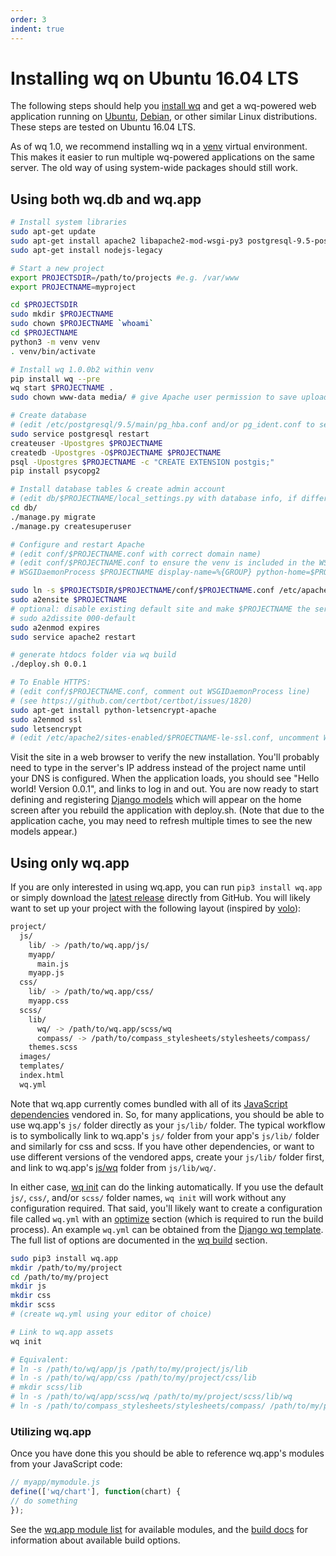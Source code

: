 ```yaml
---
order: 3
indent: true
---
```


Installing wq on Ubuntu 16.04 LTS
=================================

The following steps should help you [install wq] and get a wq-powered web application running on [Ubuntu], [Debian], or other similar Linux distributions.   These steps are tested on Ubuntu 16.04 LTS.

As of wq 1.0, we recommend installing wq in a [venv] virtual environment.  This makes it easier to run multiple wq-powered applications on the same server.  The old way of using system-wide packages should still work.

## Using both wq.db and wq.app

```bash
# Install system libraries
sudo apt-get update
sudo apt-get install apache2 libapache2-mod-wsgi-py3 postgresql-9.5-postgis-2.2 python3-venv
sudo apt-get install nodejs-legacy

# Start a new project
export PROJECTSDIR=/path/to/projects #e.g. /var/www
export PROJECTNAME=myproject

cd $PROJECTSDIR
sudo mkdir $PROJECTNAME
sudo chown $PROJECTNAME `whoami`
cd $PROJECTNAME
python3 -m venv venv
. venv/bin/activate

# Install wq 1.0.0b2 within venv
pip install wq --pre
wq start $PROJECTNAME .
sudo chown www-data media/ # give Apache user permission to save uploads

# Create database
# (edit /etc/postgresql/9.5/main/pg_hba.conf and/or pg_ident.conf to set permissions)
sudo service postgresql restart
createuser -Upostgres $PROJECTNAME
createdb -Upostgres -O$PROJECTNAME $PROJECTNAME
psql -Upostgres $PROJECTNAME -c "CREATE EXTENSION postgis;"
pip install psycopg2

# Install database tables & create admin account
# (edit db/$PROJECTNAME/local_settings.py with database info, if different than above)
cd db/
./manage.py migrate
./manage.py createsuperuser

# Configure and restart Apache
# (edit conf/$PROJECTNAME.conf with correct domain name)
# (edit conf/$PROJECTNAME.conf to ensure the venv is included in the WSGIDaemonProcess line)
# WSGIDaemonProcess $PROJECTNAME display-name=%{GROUP} python-home=$PROJECTSDIR/$PROJECTNAME/venv python-path=$PROJECTSDIR/$PROJECTNAME/db

sudo ln -s $PROJECTSDIR/$PROJECTNAME/conf/$PROJECTNAME.conf /etc/apache2/sites-available/
sudo a2ensite $PROJECTNAME
# optional: disable existing default site and make $PROJECTNAME the server default
# sudo a2dissite 000-default
sudo a2enmod expires  
sudo service apache2 restart

# generate htdocs folder via wq build
./deploy.sh 0.0.1

# To Enable HTTPS:
# (edit conf/$PROJECTNAME.conf, comment out WSGIDaemonProcess line)
# (see https://github.com/certbot/certbot/issues/1820)
sudo apt-get install python-letsencrypt-apache
sudo a2enmod ssl
sudo letsencrypt
# (edit /etc/apache2/sites-enabled/$PROECTNAME-le-ssl.conf, uncomment WSGIDaemonProcess line)
```

Visit the site in a web browser to verify the new installation.  You'll probably need to type in the server's IP address instead of the project name until your DNS is configured.  When the application loads, you should see "Hello world! Version 0.0.1", and links to log in and out.  You are now ready to start defining and registering [Django models] which will appear on the home screen after you rebuild the application with deploy.sh.  (Note that due to the application cache, you may need to refresh multiple times to see the new models appear.)

## Using only wq.app

If you are only interested in using wq.app, you can run `pip3 install wq.app` or simply download the [latest release] directly from GitHub.  You will likely want to set up your project with the following layout (inspired by [volo]):
```bash
project/
  js/
    lib/ -> /path/to/wq.app/js/
    myapp/
      main.js
    myapp.js
  css/
    lib/ -> /path/to/wq.app/css/
    myapp.css
  scss/
    lib/
      wq/ -> /path/to/wq.app/scss/wq
      compass/ -> /path/to/compass_stylesheets/stylesheets/compass/
    themes.scss
  images/
  templates/
  index.html
  wq.yml
```

Note that wq.app currently comes bundled with all of its [JavaScript dependencies] vendored in.  So, for many applications, you should be able to use wq.app's `js/` folder directly as your `js/lib/` folder.  The typical workflow is to symbolically link to wq.app's `js/` folder from your app's `js/lib/` folder and similarly for css and scss.  If you have other dependencies, or want to use different versions of the vendored apps, create your `js/lib/` folder first, and link to wq.app's [js/wq] folder from `js/lib/wq/`.

In either case, [wq init] can do the linking automatically.  If you use the default `js/`, `css/`, and/or `scss/` folder names, `wq init` will work without any configuration required.  That said, you'll likely want to create a configuration file called `wq.yml` with an [optimize] section (which is required to run the build process).  An example `wq.yml` can be obtained from the [Django wq template](https://github.com/wq/wq-django-template/blob/master/django_project/app/wq.yml).  The full list of options are documented in the [wq build] section.

```bash
sudo pip3 install wq.app
mkdir /path/to/my/project
cd /path/to/my/project
mkdir js
mkdir css
mkdir scss
# (create wq.yml using your editor of choice)

# Link to wq.app assets
wq init

# Equivalent:
# ln -s /path/to/wq/app/js /path/to/my/project/js/lib
# ln -s /path/to/wq/app/css /path/to/my/project/css/lib
# mkdir scss/lib
# ln -s /path/to/wq/app/scss/wq /path/to/my/project/scss/lib/wq
# ln -s /path/to/compass_stylesheets/stylesheets/compass/ /path/to/my/project/scss/lib/compass/
```

### Utilizing wq.app
Once you have done this you should be able to reference wq.app's modules from your JavaScript code:
```javascript
// myapp/mymodule.js
define(['wq/chart'], function(chart) {
// do something
});
```
See the [wq.app module list] for available modules, and the [build docs] for information about available build options.

[install wq]: https://wq.io/docs/setup
[Ubuntu]: http://www.ubuntu.com/
[Debian]: https://www.debian.org/
[venv]: https://docs.python.org/3/library/venv.html
[latest release]: https://github.com/wq/wq.app/releases
[js/wq]: https://wq.io/docs/app
[JavaScript dependencies]: https://wq.io/docs/third-party
[wq.app module list]: https://wq.io/docs/app
[Django wq template]: https://github.com/wq/django-wq-template
[wq init]: https://wq.io/docs/build
[wq build]: https://wq.io/docs/build
[optimize]: https://wq.io/docs/build
[volo]: http://volojs.org
[build docs]: https://wq.io/docs/build
[Django models]: https://wq.io/docs/data-model
